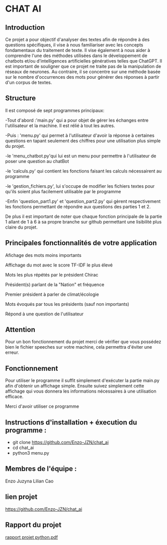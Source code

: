  # CHAT AI

## Introduction
Ce projet a pour objectif d'analyser des textes afin de répondre à des questions spécifiques, il vise à nous familiariser avec les concepts fondamentaux du traitement de texte. Il vise également à nous aider à comprendre l'une des méthodes utilisées dans le développement de chatbots et/ou d'intelligences artificielles génératives telles que ChatGPT. Il est important de souligner que ce projet ne traite pas de la manipulation de réseaux de neurones. Au contraire, il se concentre sur une méthode basée sur le nombre d'occurrences des mots pour générer des réponses à partir d'un corpus de textes.

## Structure
Il est composé de sept programmes principaux:

-Tout d'abord :'main.py' qui a pour objet de gérer les échanges entre l'utilisateur et la machine. Il est rélié à tout les autres.

-Puis : 'menu.py' qui permet à l'utilisateur d'avoir la réponse à certaines questions en tapant seulement des chiffres pour une utilisation plus simple du projet.

-le 'menu_chatbot.py'qui lui est un menu pour permettre à l'utilisateur de poser une question au chatBot

-le 'calculs.py' qui contient les fonctions faisant les calculs nécessairent au programme

-le 'gestion_fichiers.py', lui s'occupe de modifier les fichiers textes pour qu'ils soient plus facilement utilisable par le programme

-Enfin 'question_part1.py' et 'question_part2.py' qui gèrent respectivement les fonctions permettant de répondre aux questions des parties 1 et 2.


De plus il est important de noter que chaque fonction principale de la partie 1 allant de 1 à 6 à sa propre branche sur github permettant une lisibilité plus claire du projet.

## Principales fonctionnalités de votre application 

Afichage des mots moins importants 

Affichage du mot avec le score TF-IDF le plus élevé 

Mots les plus répétés par le président Chirac

Président(s) parlant de la "Nation" et fréquence 

Premier président à parler de climat/écologie 

Mots évoqués par tous les présidents (sauf non importants) 

Répond à une question de l'utilisateur

## Attention
Pour un bon fonctionnement du projet merci de vérifier que vous possédez bien le fichier speeches sur votre machine, cela permettra d'éviter une erreur.

## Fonctionnement
Pour utiliser le programme il suffit simplement d'exécuter la partie main.py afin d'obtenir un affichage simple.
Ensuite suivez simplement cette affichage qui vous donnera les informations nécessaires à une utilisation efficace.

Merci d'avoir utiliser ce programme

## Instructions d'installation + éxecution du programme :

- git clone https://github.com/Enzo-JZN/chat_ai
- cd chat_ai
- python3 menu.py

## Membres de l'équipe : 

Enzo Juzyna
Lilian Cao

## lien projet 

https://github.com/Enzo-JZN/chat_ai


## Rapport du projet

[rapport projet python.pdf](https://github.com/Enzo-JZN/chat_ai/files/13708277/rapport.projet.python.pdf)


